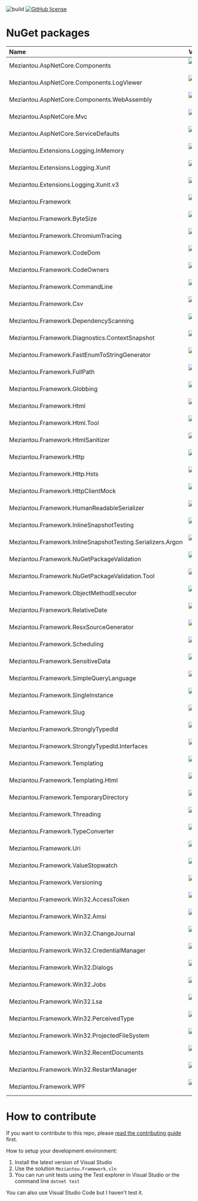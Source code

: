 ![build](https://github.com/meziantou/Meziantou.Framework/workflows/publish/badge.svg)
[![GitHub license](https://img.shields.io/github/license/meziantou/Meziantou.Framework.svg)](https://github.com/meziantou/Meziantou.Framework/blob/main/LICENSE.txt)

# NuGet packages

| Name | Version | Readme |
| :--- | :---: | :---: |
| Meziantou.AspNetCore.Components | [![NuGet](https://img.shields.io/nuget/v/Meziantou.AspNetCore.Components.svg)](https://www.nuget.org/packages/Meziantou.AspNetCore.Components/) | |
| Meziantou.AspNetCore.Components.LogViewer | [![NuGet](https://img.shields.io/nuget/v/Meziantou.AspNetCore.Components.LogViewer.svg)](https://www.nuget.org/packages/Meziantou.AspNetCore.Components.LogViewer/) | |
| Meziantou.AspNetCore.Components.WebAssembly | [![NuGet](https://img.shields.io/nuget/v/Meziantou.AspNetCore.Components.WebAssembly.svg)](https://www.nuget.org/packages/Meziantou.AspNetCore.Components.WebAssembly/) | |
| Meziantou.AspNetCore.Mvc | [![NuGet](https://img.shields.io/nuget/v/Meziantou.AspNetCore.Mvc.svg)](https://www.nuget.org/packages/Meziantou.AspNetCore.Mvc/) | |
| Meziantou.AspNetCore.ServiceDefaults | [![NuGet](https://img.shields.io/nuget/v/Meziantou.AspNetCore.ServiceDefaults.svg)](https://www.nuget.org/packages/Meziantou.AspNetCore.ServiceDefaults/) | |
| Meziantou.Extensions.Logging.InMemory | [![NuGet](https://img.shields.io/nuget/v/Meziantou.Extensions.Logging.InMemory.svg)](https://www.nuget.org/packages/Meziantou.Extensions.Logging.InMemory/) | [readme](src/Meziantou.Extensions.Logging.InMemory/readme.md) |
| Meziantou.Extensions.Logging.Xunit | [![NuGet](https://img.shields.io/nuget/v/Meziantou.Extensions.Logging.Xunit.svg)](https://www.nuget.org/packages/Meziantou.Extensions.Logging.Xunit/) | [readme](src/Meziantou.Extensions.Logging.Xunit/readme.md) |
| Meziantou.Extensions.Logging.Xunit.v3 | [![NuGet](https://img.shields.io/nuget/v/Meziantou.Extensions.Logging.Xunit.v3.svg)](https://www.nuget.org/packages/Meziantou.Extensions.Logging.Xunit.v3/) | [readme](src/Meziantou.Extensions.Logging.Xunit.v3/readme.md) |
| Meziantou.Framework | [![NuGet](https://img.shields.io/nuget/v/Meziantou.Framework.svg)](https://www.nuget.org/packages/Meziantou.Framework/) | |
| Meziantou.Framework.ByteSize | [![NuGet](https://img.shields.io/nuget/v/Meziantou.Framework.ByteSize.svg)](https://www.nuget.org/packages/Meziantou.Framework.ByteSize/) | [readme](src/Meziantou.Framework.ByteSize/readme.md) |
| Meziantou.Framework.ChromiumTracing | [![NuGet](https://img.shields.io/nuget/v/Meziantou.Framework.ChromiumTracing.svg)](https://www.nuget.org/packages/Meziantou.Framework.ChromiumTracing/) | |
| Meziantou.Framework.CodeDom | [![NuGet](https://img.shields.io/nuget/v/Meziantou.Framework.CodeDom.svg)](https://www.nuget.org/packages/Meziantou.Framework.CodeDom/) | |
| Meziantou.Framework.CodeOwners | [![NuGet](https://img.shields.io/nuget/v/Meziantou.Framework.CodeOwners.svg)](https://www.nuget.org/packages/Meziantou.Framework.CodeOwners/) | [readme](src/Meziantou.Framework.CodeOwners/readme.md) |
| Meziantou.Framework.CommandLine | [![NuGet](https://img.shields.io/nuget/v/Meziantou.Framework.CommandLine.svg)](https://www.nuget.org/packages/Meziantou.Framework.CommandLine/) | |
| Meziantou.Framework.Csv | [![NuGet](https://img.shields.io/nuget/v/Meziantou.Framework.Csv.svg)](https://www.nuget.org/packages/Meziantou.Framework.Csv/) | |
| Meziantou.Framework.DependencyScanning | [![NuGet](https://img.shields.io/nuget/v/Meziantou.Framework.DependencyScanning.svg)](https://www.nuget.org/packages/Meziantou.Framework.DependencyScanning/) | |
| Meziantou.Framework.Diagnostics.ContextSnapshot | [![NuGet](https://img.shields.io/nuget/v/Meziantou.Framework.Diagnostics.ContextSnapshot.svg)](https://www.nuget.org/packages/Meziantou.Framework.Diagnostics.ContextSnapshot/) | [readme](src/Meziantou.Framework.Diagnostics.ContextSnapshot/readme.md) |
| Meziantou.Framework.FastEnumToStringGenerator | [![NuGet](https://img.shields.io/nuget/v/Meziantou.Framework.FastEnumToStringGenerator.svg)](https://www.nuget.org/packages/Meziantou.Framework.FastEnumToStringGenerator/) | [readme](src/Meziantou.Framework.FastEnumToStringGenerator/readme.md) |
| Meziantou.Framework.FullPath | [![NuGet](https://img.shields.io/nuget/v/Meziantou.Framework.FullPath.svg)](https://www.nuget.org/packages/Meziantou.Framework.FullPath/) | [readme](src/Meziantou.Framework.FullPath/readme.md) |
| Meziantou.Framework.Globbing | [![NuGet](https://img.shields.io/nuget/v/Meziantou.Framework.Globbing.svg)](https://www.nuget.org/packages/Meziantou.Framework.Globbing/) | [readme](src/Meziantou.Framework.Globbing/readme.md) |
| Meziantou.Framework.Html | [![NuGet](https://img.shields.io/nuget/v/Meziantou.Framework.Html.svg)](https://www.nuget.org/packages/Meziantou.Framework.Html/) | |
| Meziantou.Framework.Html.Tool | [![NuGet](https://img.shields.io/nuget/v/Meziantou.Framework.Html.Tool.svg)](https://www.nuget.org/packages/Meziantou.Framework.Html.Tool/) | [readme](src/Meziantou.Framework.Html.Tool/readme.md) |
| Meziantou.Framework.HtmlSanitizer | [![NuGet](https://img.shields.io/nuget/v/Meziantou.Framework.HtmlSanitizer.svg)](https://www.nuget.org/packages/Meziantou.Framework.HtmlSanitizer/) | |
| Meziantou.Framework.Http | [![NuGet](https://img.shields.io/nuget/v/Meziantou.Framework.Http.svg)](https://www.nuget.org/packages/Meziantou.Framework.Http/) | [readme](src/Meziantou.Framework.Http/readme.md) |
| Meziantou.Framework.Http.Hsts | [![NuGet](https://img.shields.io/nuget/v/Meziantou.Framework.Http.Hsts.svg)](https://www.nuget.org/packages/Meziantou.Framework.Http.Hsts/) | [readme](src/Meziantou.Framework.Http.Hsts/readme.md) |
| Meziantou.Framework.HttpClientMock | [![NuGet](https://img.shields.io/nuget/v/Meziantou.Framework.HttpClientMock.svg)](https://www.nuget.org/packages/Meziantou.Framework.HttpClientMock/) | [readme](src/Meziantou.Framework.HttpClientMock/readme.md) |
| Meziantou.Framework.HumanReadableSerializer | [![NuGet](https://img.shields.io/nuget/v/Meziantou.Framework.HumanReadableSerializer.svg)](https://www.nuget.org/packages/Meziantou.Framework.HumanReadableSerializer/) | [readme](src/Meziantou.Framework.HumanReadableSerializer/readme.md) |
| Meziantou.Framework.InlineSnapshotTesting | [![NuGet](https://img.shields.io/nuget/v/Meziantou.Framework.InlineSnapshotTesting.svg)](https://www.nuget.org/packages/Meziantou.Framework.InlineSnapshotTesting/) | [readme](src/Meziantou.Framework.InlineSnapshotTesting/readme.md) |
| Meziantou.Framework.InlineSnapshotTesting.Serializers.Argon | [![NuGet](https://img.shields.io/nuget/v/Meziantou.Framework.InlineSnapshotTesting.Serializers.Argon.svg)](https://www.nuget.org/packages/Meziantou.Framework.InlineSnapshotTesting.Serializers.Argon/) | |
| Meziantou.Framework.NuGetPackageValidation | [![NuGet](https://img.shields.io/nuget/v/Meziantou.Framework.NuGetPackageValidation.svg)](https://www.nuget.org/packages/Meziantou.Framework.NuGetPackageValidation/) | |
| Meziantou.Framework.NuGetPackageValidation.Tool | [![NuGet](https://img.shields.io/nuget/v/Meziantou.Framework.NuGetPackageValidation.Tool.svg)](https://www.nuget.org/packages/Meziantou.Framework.NuGetPackageValidation.Tool/) | [readme](src/Meziantou.Framework.NuGetPackageValidation.Tool/readme.md) |
| Meziantou.Framework.ObjectMethodExecutor | [![NuGet](https://img.shields.io/nuget/v/Meziantou.Framework.ObjectMethodExecutor.svg)](https://www.nuget.org/packages/Meziantou.Framework.ObjectMethodExecutor/) | [readme](src/Meziantou.Framework.ObjectMethodExecutor/readme.md) |
| Meziantou.Framework.RelativeDate | [![NuGet](https://img.shields.io/nuget/v/Meziantou.Framework.RelativeDate.svg)](https://www.nuget.org/packages/Meziantou.Framework.RelativeDate/) | [readme](src/Meziantou.Framework.RelativeDate/readme.md) |
| Meziantou.Framework.ResxSourceGenerator | [![NuGet](https://img.shields.io/nuget/v/Meziantou.Framework.ResxSourceGenerator.svg)](https://www.nuget.org/packages/Meziantou.Framework.ResxSourceGenerator/) | [readme](src/Meziantou.Framework.ResxSourceGenerator/readme.md) |
| Meziantou.Framework.Scheduling | [![NuGet](https://img.shields.io/nuget/v/Meziantou.Framework.Scheduling.svg)](https://www.nuget.org/packages/Meziantou.Framework.Scheduling/) | [readme](src/Meziantou.Framework.Scheduling/readme.md) |
| Meziantou.Framework.SensitiveData | [![NuGet](https://img.shields.io/nuget/v/Meziantou.Framework.SensitiveData.svg)](https://www.nuget.org/packages/Meziantou.Framework.SensitiveData/) | [readme](src/Meziantou.Framework.SensitiveData/readme.md) |
| Meziantou.Framework.SimpleQueryLanguage | [![NuGet](https://img.shields.io/nuget/v/Meziantou.Framework.SimpleQueryLanguage.svg)](https://www.nuget.org/packages/Meziantou.Framework.SimpleQueryLanguage/) | [readme](src/Meziantou.Framework.SimpleQueryLanguage/readme.md) |
| Meziantou.Framework.SingleInstance | [![NuGet](https://img.shields.io/nuget/v/Meziantou.Framework.SingleInstance.svg)](https://www.nuget.org/packages/Meziantou.Framework.SingleInstance/) | [readme](src/Meziantou.Framework.SingleInstance/readme.md) |
| Meziantou.Framework.Slug | [![NuGet](https://img.shields.io/nuget/v/Meziantou.Framework.Slug.svg)](https://www.nuget.org/packages/Meziantou.Framework.Slug/) | [readme](src/Meziantou.Framework.Slug/readme.md) |
| Meziantou.Framework.StronglyTypedId | [![NuGet](https://img.shields.io/nuget/v/Meziantou.Framework.StronglyTypedId.svg)](https://www.nuget.org/packages/Meziantou.Framework.StronglyTypedId/) | [readme](src/Meziantou.Framework.StronglyTypedId/readme.md) |
| Meziantou.Framework.StronglyTypedId.Interfaces | [![NuGet](https://img.shields.io/nuget/v/Meziantou.Framework.StronglyTypedId.Interfaces.svg)](https://www.nuget.org/packages/Meziantou.Framework.StronglyTypedId.Interfaces/) | |
| Meziantou.Framework.Templating | [![NuGet](https://img.shields.io/nuget/v/Meziantou.Framework.Templating.svg)](https://www.nuget.org/packages/Meziantou.Framework.Templating/) | |
| Meziantou.Framework.Templating.Html | [![NuGet](https://img.shields.io/nuget/v/Meziantou.Framework.Templating.Html.svg)](https://www.nuget.org/packages/Meziantou.Framework.Templating.Html/) | |
| Meziantou.Framework.TemporaryDirectory | [![NuGet](https://img.shields.io/nuget/v/Meziantou.Framework.TemporaryDirectory.svg)](https://www.nuget.org/packages/Meziantou.Framework.TemporaryDirectory/) | [readme](src/Meziantou.Framework.TemporaryDirectory/readme.md) |
| Meziantou.Framework.Threading | [![NuGet](https://img.shields.io/nuget/v/Meziantou.Framework.Threading.svg)](https://www.nuget.org/packages/Meziantou.Framework.Threading/) | [readme](src/Meziantou.Framework.Threading/readme.md) |
| Meziantou.Framework.TypeConverter | [![NuGet](https://img.shields.io/nuget/v/Meziantou.Framework.TypeConverter.svg)](https://www.nuget.org/packages/Meziantou.Framework.TypeConverter/) | |
| Meziantou.Framework.Uri | [![NuGet](https://img.shields.io/nuget/v/Meziantou.Framework.Uri.svg)](https://www.nuget.org/packages/Meziantou.Framework.Uri/) | [readme](src/Meziantou.Framework.Uri/readme.md) |
| Meziantou.Framework.ValueStopwatch | [![NuGet](https://img.shields.io/nuget/v/Meziantou.Framework.ValueStopwatch.svg)](https://www.nuget.org/packages/Meziantou.Framework.ValueStopwatch/) | [readme](src/Meziantou.Framework.ValueStopwatch/readme.md) |
| Meziantou.Framework.Versioning | [![NuGet](https://img.shields.io/nuget/v/Meziantou.Framework.Versioning.svg)](https://www.nuget.org/packages/Meziantou.Framework.Versioning/) | [readme](src/Meziantou.Framework.Versioning/readme.md) |
| Meziantou.Framework.Win32.AccessToken | [![NuGet](https://img.shields.io/nuget/v/Meziantou.Framework.Win32.AccessToken.svg)](https://www.nuget.org/packages/Meziantou.Framework.Win32.AccessToken/) | |
| Meziantou.Framework.Win32.Amsi | [![NuGet](https://img.shields.io/nuget/v/Meziantou.Framework.Win32.Amsi.svg)](https://www.nuget.org/packages/Meziantou.Framework.Win32.Amsi/) | [readme](src/Meziantou.Framework.Win32.Amsi/readme.md) |
| Meziantou.Framework.Win32.ChangeJournal | [![NuGet](https://img.shields.io/nuget/v/Meziantou.Framework.Win32.ChangeJournal.svg)](https://www.nuget.org/packages/Meziantou.Framework.Win32.ChangeJournal/) | [readme](src/Meziantou.Framework.Win32.ChangeJournal/readme.md) |
| Meziantou.Framework.Win32.CredentialManager | [![NuGet](https://img.shields.io/nuget/v/Meziantou.Framework.Win32.CredentialManager.svg)](https://www.nuget.org/packages/Meziantou.Framework.Win32.CredentialManager/) | [readme](src/Meziantou.Framework.Win32.CredentialManager/readme.md) |
| Meziantou.Framework.Win32.Dialogs | [![NuGet](https://img.shields.io/nuget/v/Meziantou.Framework.Win32.Dialogs.svg)](https://www.nuget.org/packages/Meziantou.Framework.Win32.Dialogs/) | |
| Meziantou.Framework.Win32.Jobs | [![NuGet](https://img.shields.io/nuget/v/Meziantou.Framework.Win32.Jobs.svg)](https://www.nuget.org/packages/Meziantou.Framework.Win32.Jobs/) | [readme](src/Meziantou.Framework.Win32.Jobs/readme.md) |
| Meziantou.Framework.Win32.Lsa | [![NuGet](https://img.shields.io/nuget/v/Meziantou.Framework.Win32.Lsa.svg)](https://www.nuget.org/packages/Meziantou.Framework.Win32.Lsa/) | |
| Meziantou.Framework.Win32.PerceivedType | [![NuGet](https://img.shields.io/nuget/v/Meziantou.Framework.Win32.PerceivedType.svg)](https://www.nuget.org/packages/Meziantou.Framework.Win32.PerceivedType/) | |
| Meziantou.Framework.Win32.ProjectedFileSystem | [![NuGet](https://img.shields.io/nuget/v/Meziantou.Framework.Win32.ProjectedFileSystem.svg)](https://www.nuget.org/packages/Meziantou.Framework.Win32.ProjectedFileSystem/) | |
| Meziantou.Framework.Win32.RecentDocuments | [![NuGet](https://img.shields.io/nuget/v/Meziantou.Framework.Win32.RecentDocuments.svg)](https://www.nuget.org/packages/Meziantou.Framework.Win32.RecentDocuments/) | [readme](src/Meziantou.Framework.Win32.RecentDocuments/readme.md) |
| Meziantou.Framework.Win32.RestartManager | [![NuGet](https://img.shields.io/nuget/v/Meziantou.Framework.Win32.RestartManager.svg)](https://www.nuget.org/packages/Meziantou.Framework.Win32.RestartManager/) | |
| Meziantou.Framework.WPF | [![NuGet](https://img.shields.io/nuget/v/Meziantou.Framework.WPF.svg)](https://www.nuget.org/packages/Meziantou.Framework.WPF/) | |

# How to contribute

If you want to contribute to this repo, please [read the contributing guide](CONTRIBUTING.md) first.

How to setup your development environment:

1. Install the latest version of Visual Studio
2. Use the solution `Meziantou.Framework.sln`
3. You can run unit tests using the Test explorer in Visual Studio or the command line `dotnet test`

You can also use Visual Studio Code but I haven't test it.

